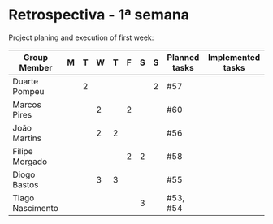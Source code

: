 # Retrospectiva   - 1ª semana #

Project planing and execution of first week:

| Group Member     | M  | T  | W  | T  | F  | S  | S  | Planned tasks| Implemented tasks|
|------------------|----|----|----|----|----|----|----|--------------|------------------|
| Duarte Pompeu    |    |  2 |    |    |    |    |  2 | #57          |                  |
| Marcos Pires     |    |    |  2 |    |  2 |    |    | #60          |                  |
| João Martins     |    |    |  2 |  2 |    |    |    | #56          |                  |
| Filipe Morgado   |    |    |    |    |  2 |  2 |    | #58          |                  |
| Diogo Bastos     |    |    |  3 |  3 |    |    |    | #55          |                  |
| Tiago Nascimento |    |    |    |    |    |  3 |    | #53, #54     |                  |
